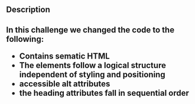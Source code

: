 
<!DOCTYPE html>
<html lang="en-us">

<head>
    <meta charset="UTF-8" />
    <link rel="stylesheet" href="./assets/css/style.css">
    <title>Horiseon.com</title>
</head>


<title>Horiseon New Code</title>


<body>
    <nav>
        <h2> Description <h2> 
        <p> In this challenge we changed the code to the following: <p>
        <ul> 
            <li>  Contains sematic HTML </li>
            <li>  The elements follow a logical structure independent of styling and positioning </li>
            <li> accessible alt attributes </li>
            <li> the heading attributes fall in sequential order </li>
        </ul>
    </nav>    
    <div role="img" aria-label="people standing around a desk">


 